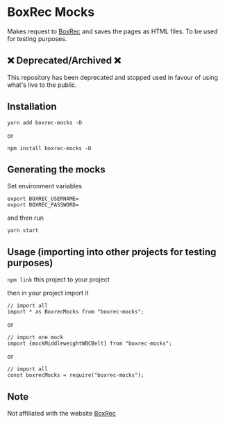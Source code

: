 # BoxRec Mocks

Makes request to [BoxRec](boxrec.com) and saves the pages as HTML files.  To be used for testing purposes.

## ❌ Deprecated/Archived ❌

This repository has been deprecated and stopped used in favour of using what's live to the public.


## Installation

`yarn add boxrec-mocks -D`

or

`npm install boxrec-mocks -D`

## Generating the mocks

Set environment variables

```
export BOXREC_USERNAME=
export BOXREC_PASSWORD=
```

and then run

```
yarn start
```

## Usage (importing into other projects for testing purposes)

`npm link` this project to your project

then in your project import it

```
// import all
import * as BoxrecMocks from "boxrec-mocks";
```

or

```
// import one mock
import {mockMiddleweightWBCBelt} from "boxrec-mocks";
```

or

```
// import all
const boxrecMocks = require("boxrec-mocks");
```
 

## Note
Not affiliated with the website [BoxRec](http://www.boxrec.com)
